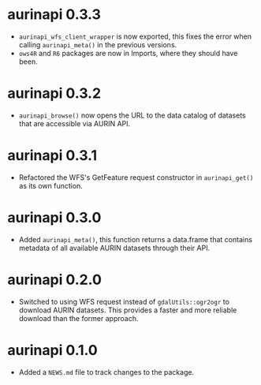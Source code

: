 # aurinapi 0.3.3

* `aurinapi_wfs_client_wrapper` is now exported, this fixes the error when calling `aurinapi_meta()` in the previous versions.
* `ows4R` and `R6` packages are now in Imports, where they should have been.

# aurinapi 0.3.2

* `aurinapi_browse()` now opens the URL to the data catalog of datasets that are accessible via AURIN API.

# aurinapi 0.3.1

* Refactored the WFS's GetFeature request constructor in `aurinapi_get()` as its own function.

# aurinapi 0.3.0

* Added `aurinapi_meta()`, this function returns a data.frame that contains metadata of all available AURIN datasets through their API.

# aurinapi 0.2.0

* Switched to using WFS request instead of `gdalUtils::ogr2ogr` to download AURIN datasets. This provides a faster and more reliable download than the former approach.

# aurinapi 0.1.0

* Added a `NEWS.md` file to track changes to the package.
